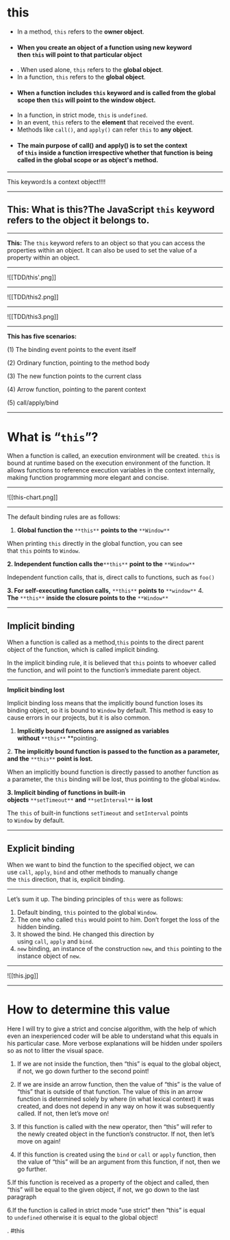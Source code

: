 # this

-   In a method, `this` refers to the **owner object**.
- #### When you create an object of a function using new keyword then `this` will point to that particular object
- .  When used alone, `this` refers to the **global object**.
-   In a function, `this` refers to the **global object**.
- #### When a function includes `this` keyword and is called from the global scope then `this` will point to the window object.
- In a function, in strict mode, `this` is `undefined`.
-   In an event, `this` refers to the **element** that received the event.
-   Methods like `call()`, and `apply()` can refer `this` to **any object**.
- #### The main purpose of call() and apply() is to set the context of `this` inside a function irrespective whether that function is being called in the global scope or as object's method.
***
This keyword:Is a context object!!!!
****
## This: What is **this**?The JavaScript `this` keyword refers to the object it belongs to.
***

**This:** The `this` keyword refers to an object so that you can access the properties within an object. It can also be used to set the value of a property within an object.
***
![[TDD/this'.png]]
***
![[TDD/this2.png]]
***
![[TDD/this3.png]]
***
**This has five scenarios:**

(1) The binding event points to the event itself

(2) Ordinary function, pointing to the method body

(3) The new function points to the current class

(4) Arrow function, pointing to the parent context

(5) call/apply/bind
***
# What is “`this`”?

When a function is called, an execution environment will be created. `this` is bound at runtime based on the execution environment of the function. It allows functions to reference execution variables in the context internally, making function programming more elegant and concise.
***
![[this-chart.png]]
***
The default binding rules are as follows:

1.  **Global function the** `**this**` **points to the** `**Window**`

When printing `this` directly in the global function, you can see that `this` points to `Window`.

**2. Independent function calls the**`**this**` **point to the** `**Window**`

Independent function calls, that is, direct calls to functions, such as `foo()`

**3. For self-executing function calls,** `**this**` **points to** `**window**`
4. **The** `**this**` **inside the closure points to the** `**Window**`
***
## Implicit binding

When a function is called as a method,`this` points to the direct parent object of the function, which is called implicit binding.

In the implicit binding rule, it is believed that `this` points to whoever called the function, and will point to the function’s immediate parent object.
***
**Implicit binding lost**

Implicit binding loss means that the implicitly bound function loses its binding object, so it is bound to `Window` by default. This method is easy to cause errors in our projects, but it is also common.


1.  **Implicitly bound functions are assigned as variables without** `**this**` **pointing.


2. **The implicitly bound function is passed to the function as a parameter, and the** `**this**` **point is lost.**

When an implicitly bound function is directly passed to another function as a parameter, the `this` binding will be lost, thus pointing to the global `Window`.

**3. Implicit binding of functions in built-in objects** `**setTimeout**` **and** `**setInterval**` **is lost**

The `this` of built-in functions `setTimeout` and `setInterval` points to `Window` by default.

***
## Explicit binding

When we want to bind the function to the specified object, we can use `call`, `apply`, `bind` and other methods to manually change the `this` direction, that is, explicit binding.
***
Let’s sum it up. The binding principles of `this` were as follows:

1.  Default binding, `this` pointed to the global `Window`.
2.  The one who called `this` would point to him. Don’t forget the loss of the hidden binding.
3.  It showed the bind. He changed this direction by using `call`, `apply` and `bind`.
4.  `new` binding, an instance of the construction `new`, and `this` pointing to the instance object of `new`.
***
![[this.jpg]]
***
# How to determine this value

Here I will try to give a strict and concise algorithm, with the help of which even an inexperienced coder will be able to understand what this equals in his particular case. More verbose explanations will be hidden under spoilers so as not to litter the visual space.

1. If we are not inside the function, then “this” is equal to the global object, if not, we go down further to the second point!

2. If we are inside an arrow function, then the value of “this” is the value of “this” that is outside of that function. The value of this in an arrow function is determined solely by where (in what lexical context) it was created, and does not depend in any way on how it was subsequently called. If not, then let’s move on!

3. If this function is called with the new operator, then “this” will refer to the newly created object in the function’s constructor. If not, then let’s move on again!

4. If this function is created using the `bind` or `call` or `apply` function, then the value of “this” will be an argument from this function, if not, then we go further.

5.If this function is received as a property of the object and called, then “this” will be equal to the given object, if not, we go down to the last paragraph

6.If the function is called in strict mode “use strict” then “this” is equal to `undefined` otherwise it is equal to the global object!

. #this

